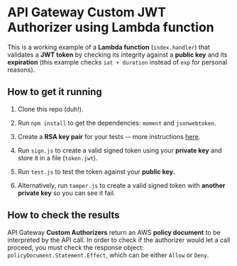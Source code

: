 # API Gateway Custom JWT Authorizer using Lambda function

This is a working example of a **Lambda function** (`index.handler`) that validates a **JWT token** by checking its integrity against a **public key** and its **expiration** (this example checks `iat + duration` instead of `exp` for personal reasons).

## How to get it running

1. Clone this repo (duh!).

2. Run `npm install` to get the dependencies: `moment` and `jsonwebtoken`.

3. Create a **RSA key pair** for your tests -- more instructions [here](cert/README.md).

4. Run `sign.js` to create a valid signed token using your **private key** and store it in a file (`token.jwt`).

5. Run `test.js` to test the token against your **public key**.

6. Alternatively, run `tamper.js` to create a valid signed token with **another private key** so you can see it fail.

## How to check the results

API Gateway **Custom Authorizers** return an AWS **policy document** to be interpreted by the API call. In order to check if the authorizer would let a call proceed, you must check the response object: `policyDocument.Statement.Effect`, which can be either `Allow` or `Deny`.
